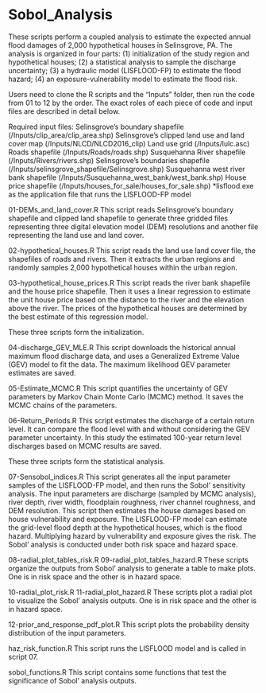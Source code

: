 # Sobol_Analysis
These scripts perform a coupled analysis to estimate the expected annual flood damages of 2,000 hypothetical houses in Selinsgrove, PA. The analysis is organized in four parts: (1) initialization of the study region and hypothetical houses; (2) a statistical analysis to sample the discharge uncertainty; (3) a hydraulic model (LISFLOOD-FP) to estimate the flood hazard; (4) an exposure-vulnerability model to estimate the flood risk. 

Users need to clone the R scripts and the “Inputs” folder, then run the code from 01 to 12 by the order. The exact roles of each piece of code and input files are described in detail below.

Required input files: 
Selinsgrove’s boundary shapefile (/Inputs/clip_area/clip_area.shp)
Selinsgrove’s clipped land use and land cover map (/Inputs/NLCD/NLCD2016_clip)
Land use grid (/Inputs/lulc.asc)
Roads shapefile (/Inputs/Roads/roads.shp)
Susquehanna River shapefile (/Inputs/Rivers/rivers.shp)
Selinsgrove’s boundaries shapefile (/Inputs/selinsgrove_shapefile/Selinsgrove.shp)
Susquehanna west river bank shapefile (/Inputs/Susquehanna_west_bank/west_bank.shp)
House price shapefile (/Inputs/houses_for_sale/houses_for_sale.shp)
*lisflood.exe as the application file that runs the LISFLOOD-FP model

01-DEMs_and_land_cover.R
This script reads Selinsgrove’s boundary shapefile and clipped land shapefile to generate three gridded files representing three digital elevation model (DEM) resolutions and another file representing the land use and land cover.

02-hypothetical_houses.R
This script reads the land use land cover file, the shapefiles of roads and rivers. Then it extracts the urban regions and randomly samples 2,000 hypothetical houses within the urban region. 

03-hypothetical_house_prices.R
This script reads the river bank shapefile and the house price shapefile. Then it uses a linear regression to estimate the unit house price based on the distance to the river and the elevation above the river. The prices of the hypothetical houses are determined by the best estimate of this regression model.

These three scripts form the initialization.

04-discharge_GEV_MLE.R
This script downloads the historical annual maximum flood discharge data, and uses a Generalized Extreme Value (GEV) model to fit the data. The maximum likelihood GEV parameter estimates are saved.

05-Estimate_MCMC.R
This script quantifies the uncertainty of GEV parameters by Markov Chain Monte Carlo (MCMC) method. It saves the MCMC chains of the parameters.

06-Return_Periods.R
This script estimates the discharge of a certain return level. It can compare the flood level with and without considering the GEV parameter uncertainty. In this study the estimated 100-year return level discharges based on MCMC results are saved.

These three scripts form the statistical analysis.

07-Sensobol_indices.R
This script generates all the input parameter samples of the LISFLOOD-FP model, and then runs the Sobol’ sensitivity analysis. The input parameters are discharge (sampled by MCMC analysis), river depth, river width, floodplain roughness, river channel roughness, and DEM resolution. This script then estimates the house damages based on house vulnerability and exposure. The LISFLOOD-FP model can estimate the grid-level flood depth at the hypothetical houses, which is the flood hazard. Multiplying hazard by vulnerability and exposure gives the risk. The Sobol’ analysis is conducted under both risk space and hazard space.

08-radial_plot_tables_risk.R
09-radial_plot_tables_hazard.R
These scripts organize the outputs from Sobol’ analysis to generate a table to make plots. One is in risk space and the other is in hazard space.

10-radial_plot_risk.R
11-radial_plot_hazard.R
These scripts plot a radial plot to visualize the Sobol’ analysis outputs. One is in risk space and the other is in hazard space.

12-prior_and_response_pdf_plot.R
This script plots the probability density distribution of the input parameters.

haz_risk_function.R
This script runs the LISFLOOD model and is called in script 07.

sobol_functions.R
This script contains some functions that test the significance of Sobol’ analysis outputs. 

